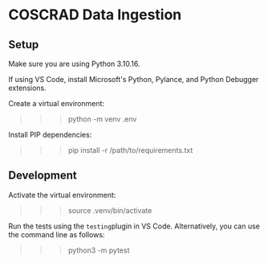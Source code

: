 # COSCRAD Data Ingestion

## Setup
Make sure you are using Python 3.10.16.

If using VS Code, install Microsoft's Python, Pylance, and Python Debugger extensions. 

Create a virtual environment:
> > > python -m venv .env

Install PIP dependencies:
> > > pip install -r /path/to/requirements.txt

## Development
Activate the virtual environment:
> > > source .venv/bin/activate

Run the tests using the `testing`plugin in VS Code. Alternatively, you can use the command line as follows:
> > > python3 -m pytest

